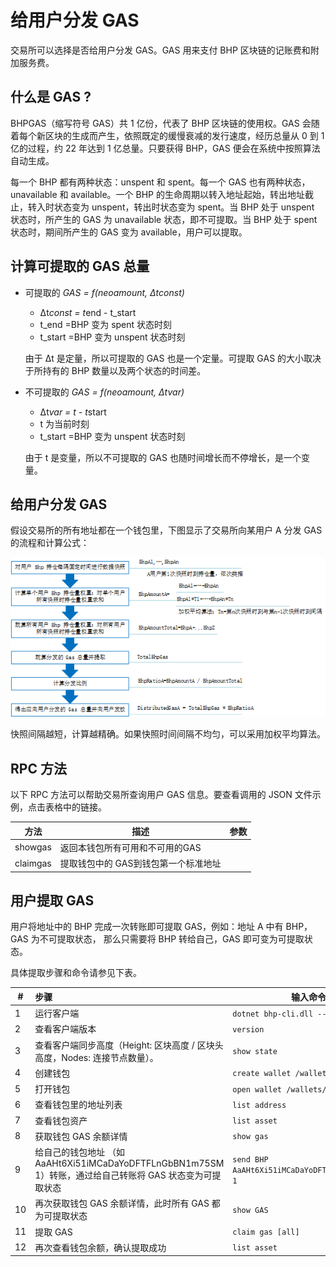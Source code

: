 # 给用户分发 GAS

交易所可以选择是否给用户分发 GAS。GAS 用来支付 BHP 区块链的记账费和附加服务费。

## 什么是 GAS ?

BHPGAS（缩写符号 GAS）共 1 亿份，代表了 BHP 区块链的使用权。GAS 会随着每个新区块的生成而产生，依照既定的缓慢衰减的发行速度，经历总量从 0 到 1 亿的过程，约 22 年达到 1 亿总量。只要获得 BHP，GAS 便会在系统中按照算法自动生成。

每一个 BHP 都有两种状态：unspent 和 spent。每一个 GAS 也有两种状态，unavailable 和 available。一个 BHP 的生命周期以转入地址起始，转出地址截止，转入时状态变为 unspent，转出时状态变为 spent。当 BHP 处于 unspent 状态时，所产生的 GAS 为 unavailable 状态，即不可提取。当 BHP 处于 spent 状态时，期间所产生的 GAS 变为 available，用户可以提取。

## 计算可提取的 GAS 总量 

- 可提取的 *GAS = f(neoamount, Δtconst)*

  - Δt*const = t*end - t_start
  - t_end =BHP 变为 spent 状态时刻
  - t_start =BHP 变为 unspent 状态时刻

  由于 Δt 是定量，所以可提取的 GAS 也是一个定量。可提取 GAS 的大小取决于所持有的 BHP 数量以及两个状态的时间差。

- 不可提取的 *GAS = f(neoamount, Δtvar)*

  - Δt*var = t - t*start
  - t 为当前时刻
  - t_start =BHP 变为 unspent 状态时刻

  由于 t 是变量，所以不可提取的 GAS 也随时间增长而不停增长，是一个变量。

## 给用户分发 GAS

假设交易所的所有地址都在一个钱包里，下图显示了交易所向某用户 A 分发 GAS 的流程和计算公式：

![gas](../assets/gas.png)

快照间隔越短，计算越精确。如果快照时间间隔不均匀，可以采用加权平均算法。

## RPC 方法 

以下 RPC 方法可以帮助交易所查询用户 GAS 信息。要查看调用的 JSON 文件示例，点击表格中的链接。

| 方法     | 描述                                 | 参数 |
| -------- | ------------------------------------ | ---- |
| showgas  | 返回本钱包所有可用和不可用的GAS      |      |
| claimgas | 提取钱包中的 GAS到钱包第一个标准地址 |      |

## 用户提取 GAS

用户将地址中的 BHP 完成一次转账即可提取 GAS，例如：地址 A 中有 BHP，GAS 为不可提取状态， 那么只需要将 BHP 转给自己，GAS 即可变为可提取状态。

具体提取步骤和命令请参见下表。

| #    | 步骤                                                         | 输入命令                                        |
| ---- | :----------------------------------------------------------- | ----------------------------------------------- |
| 1    | 运行客户端                                                   | `dotnet bhp-cli.dll --rpc`                      |
| 2    | 查看客户端版本                                               | `version`                                       |
| 3    | 查看客户端同步高度（Height: 区块高度 / 区块头高度，Nodes: 连接节点数量）。 | `show state`                                    |
| 4    | 创建钱包                                                     | `create wallet /wallets/test.db3`               |
| 5    | 打开钱包                                                     | `open wallet /wallets/test.db3`                 |
| 6    | 查看钱包里的地址列表                                         | `list address`                                  |
| 7    | 查看钱包资产                                                 | `list asset`                                    |
| 8    | 获取钱包 GAS 余额详情                                        | `show gas`                                      |
| 9    | 给自己的钱包地址 （如 AaAHt6Xi51iMCaDaYoDFTFLnGbBN1m75SM 1）转账，通过给自己转账将 GAS 状态变为可提取状态 | `send BHP AaAHt6Xi51iMCaDaYoDFTFLnGbBN1m75SM 1` |
| 10   | 再次获取钱包 GAS 余额详情，此时所有 GAS 都为可提取状态       | `show GAS`                                      |
| 11   | 提取 GAS                                                     | `claim gas [all]`                               |
| 12   | 再次查看钱包余额，确认提取成功                               | `list asset`                                    |